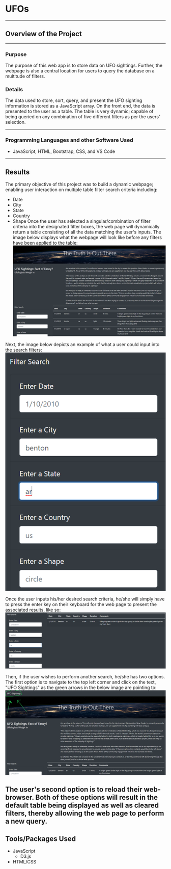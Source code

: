 # UFOs
---
## Overview of the Project
---
### Purpose
The purpose of this web app is to store data on UFO sightings. Further, the webpage is also a central location for users to query the database on a multitude of filters. 

### Details
The data used to store, sort, query, and present the UFO sighting information is stored as a JavaScript array. On the front end, the data is presented to the user as a table. The table is very dynamic; capable of being queried on any combination of five different filters as per the users' selection.

---

### Programming Languages and other Software Used
* JavaScript, HTML, Bootstrap, CSS, and VS Code
---
## Results
The primary objective of this project was to build a dynamic webpage; enabling user interaction on multiple table filter search criteria including: 
* Date
* City 
* State
* Country
* Shape 
Once the user has selected a singular/combination of filter criteria into the designated filter boxes, the web page will dynamically return a table consisting of all the data matching the user's inputs. The image below displays what the webpage will look like before any filters have been applied to the table: 
![](images/pre_filters.png)

Next, the image below depicts an example of what a user could input into the search filters: 
![](images/filter_input.png)

Once the user inputs his/her desired search criteria, he/she will simply have to press the enter key on their keyboard for the web page to present the associated results, like so: 
![](images/filter_results.png)

Then, if the user wishes to perform another search, he/she has two options. The first option is to navigate to the top left corner and click on the text, "UFO Sightings" as the green arrows in the below image are pointing to:
![](images/refresh.png)

The user's second option is to reload their web-browser. Both of these options will result in the default table being displayed as well as cleared filters, thereby allowing the web page to perform a new query.
---
## Tools/Packages Used
* JavaScript
   - D3.js
* HTML/CSS
